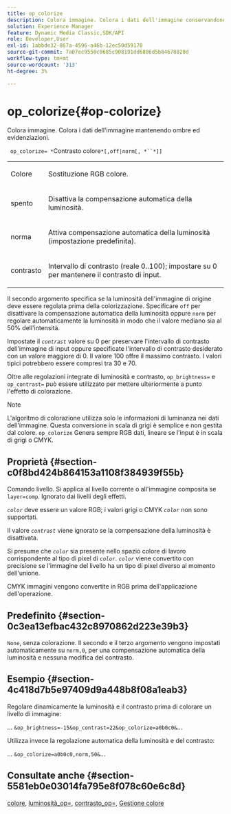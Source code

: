 ```yaml
---
title: op_colorize
description: Colora immagine. Colora i dati dell'immagine conservandone le zone d'ombra e di luce.
solution: Experience Manager
feature: Dynamic Media Classic,SDK/API
role: Developer,User
exl-id: 1abbde32-867a-4596-a46b-12ec50d59170
source-git-commit: 7a07ec9550c0685c908191dd6806d5b84678820d
workflow-type: tm+mt
source-wordcount: '313'
ht-degree: 3%

---
```


# op_colorize{#op-colorize}

Colora immagine. Colora i dati dell&#39;immagine mantenendo ombre ed evidenziazioni.

` op_colorize= *`Contrasto colore`*[,off|norm[, *``*]]`

<table id="simpletable_768D6CDF3F734E7F89DC7AB2EAAC0C77"> 
 <tr class="strow"> 
  <td class="stentry"> <p> <span class="varname"> Colore </span> </p> </td> 
  <td class="stentry"> <p>Sostituzione RGB colore. </p> </td> 
 </tr> 
 <tr class="strow"> 
  <td class="stentry"> <p> <span class="codeph"> spento </span> </p> </td> 
  <td class="stentry"> <p>Disattiva la compensazione automatica della luminosità. </p> </td> 
 </tr> 
 <tr class="strow"> 
  <td class="stentry"> <p> <span class="codeph"> norma </span> </p> </td> 
  <td class="stentry"> <p>Attiva compensazione automatica della luminosità (impostazione predefinita). </p> </td> 
 </tr> 
 <tr class="strow"> 
  <td class="stentry"> <p> <span class="varname"> contrasto </span> </p> </td> 
  <td class="stentry"> <p>Intervallo di contrasto (reale 0..100); impostare su 0 per mantenere il contrasto di input. </p> </td> 
 </tr> 
</table>

Il secondo argomento specifica se la luminosità dell&#39;immagine di origine deve essere regolata prima della colorizzazione. Specificare `off` per disattivare la compensazione automatica della luminosità oppure `norm` per regolare automaticamente la luminosità in modo che il valore mediano sia al 50% dell&#39;intensità.

Impostate il *`contrast`* valore su 0 per preservare l&#39;intervallo di contrasto dell&#39;immagine di input oppure specificate l&#39;intervallo di contrasto desiderato con un valore maggiore di 0. Il valore 100 offre il massimo contrasto. I valori tipici potrebbero essere compresi tra 30 e 70.

Oltre alle regolazioni integrate di luminosità e contrasto, `op_brightness=` e `op_contrast=` può essere utilizzato per mettere ulteriormente a punto l&#39;effetto di colorazione.

>[!NOTE]
>
>L&#39;algoritmo di colorazione utilizza solo le informazioni di luminanza nei dati dell&#39;immagine. Questa conversione in scala di grigi è semplice e non gestita dal colore. `op_colorize` Genera sempre RGB dati, lineare se l&#39;input è in scala di grigi o CMYK.

## Proprietà {#section-c0f8bd424b864153a1108f384939f55b}

Comando livello. Si applica al livello corrente o all&#39;immagine composita se `layer=comp`. Ignorato dai livelli degli effetti.

*`color`* deve essere un valore RGB; i valori grigi o CMYK *`color`* non sono supportati.

Il valore *`contrast`* viene ignorato se la compensazione della luminosità è disattivata.

Si presume che *`color`* sia presente nello spazio colore di lavoro corrispondente al tipo di pixel di *`color`*. *`color`* viene convertito con precisione se l&#39;immagine del livello ha un tipo di pixel diverso al momento dell&#39;unione.

CMYK immagini vengono convertite in RGB prima dell&#39;applicazione dell&#39;operazione.

## Predefinito {#section-0c3ea13efbac432c8970862d223e39b3}

`None`, senza colorazione. Il secondo e il terzo argomento vengono impostati automaticamente su `norm,0`, per una compensazione automatica della luminosità e nessuna modifica del contrasto.

## Esempio {#section-4c418d7b5e97409d9a448b8f08a1eab3}

Regolare dinamicamente la luminosità e il contrasto prima di colorare un livello di immagine:

... `&op_brightness=-15&op_contrast=22&op_colorize=a0b0c0&`…

Utilizza invece la regolazione automatica della luminosità e del contrasto:

... `&op_colorize=a0b0c0,norm,50&`...

## Consultate anche {#section-5581eb0e03014fa795e8f078c60e6c8d}

[colore](/help/aem-is-ir-api/is-api/http-ref/image-serving-api-ref/c-http-protocol-reference/c-data-types/r-is-http-color.md), [luminosità_op=](../../../../../is-api/http-ref/image-serving-api-ref/c-http-protocol-reference/c-command-reference/r-op-brightness.md#reference-edf79dc41ae5411c80bec3ee3731c58a), [contrasto_op=](../../../../../is-api/http-ref/image-serving-api-ref/c-http-protocol-reference/c-command-reference/r-op-contrast.md#reference-b26dfa9869fd43bebea0fbb8e9fe743d), [Gestione colore](../../../../../is-api/http-ref/image-serving-api-ref/c-http-protocol-reference/c-syntax-and-features/r-color-management.md#reference-c7e4a72d589145189f7e4bcb6b4544d7)
